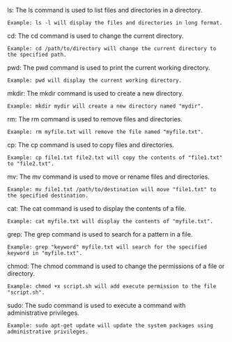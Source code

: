 ls: The ls command is used to list files and directories in a directory.

	Example: ls -l will display the files and directories in long format.

cd: The cd command is used to change the current directory.

	Example: cd /path/to/directory will change the current directory to the specified path.

pwd: The pwd command is used to print the current working directory.

	Example: pwd will display the current working directory.

mkdir: The mkdir command is used to create a new directory.

	Example: mkdir mydir will create a new directory named "mydir".

rm: The rm command is used to remove files and directories.

	Example: rm myfile.txt will remove the file named "myfile.txt".

cp: The cp command is used to copy files and directories.

	Example: cp file1.txt file2.txt will copy the contents of "file1.txt" to "file2.txt".

mv: The mv command is used to move or rename files and directories.

	Example: mv file1.txt /path/to/destination will move "file1.txt" to the specified destination.

cat: The cat command is used to display the contents of a file.

	Example: cat myfile.txt will display the contents of "myfile.txt".

grep: The grep command is used to search for a pattern in a file.

	Example: grep "keyword" myfile.txt will search for the specified keyword in "myfile.txt".

chmod: The chmod command is used to change the permissions of a file or directory.

	Example: chmod +x script.sh will add execute permission to the file "script.sh".

sudo: The sudo command is used to execute a command with administrative privileges.

	Example: sudo apt-get update will update the system packages using administrative privileges.